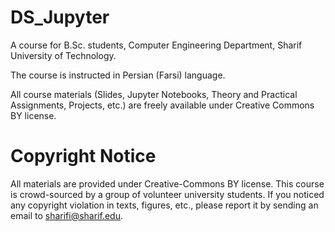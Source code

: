 # DS_Jupyter

A course for B.Sc. students, Computer Engineering Department, Sharif University of Technology.

The course is instructed in Persian (Farsi) language.

All course materials (Slides, Jupyter Notebooks, Theory and Practical Assignments, Projects, etc.) are freely available under Creative Commons BY license.

# Copyright Notice

All materials are provided under Creative-Commons BY license. This course is crowd-sourced by a group of volunteer university students. If you noticed any copyright violation in texts, figures, etc., please report it by sending an email to sharifi@sharif.edu.